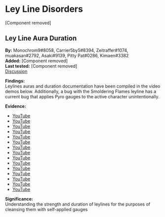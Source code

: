 # Ley Line Disorders

[Component removed]

## Ley Line Aura Duration

**By:** Monochrom9\#8058, Carrier5by5\#8394, Zeitraffer\#1074, muakasan\#2792, Asaki\#9139, Pitty Pat\#0286, Kimaen\#3382  
**Added:** [Component removed]  
**Last tested:** [Component removed]  
[Discussion](https://tickets.deeznuts.moe/ticket-archive/attachments_804180847497314334_850175158378561556_transcript-leyline-auraduration.html)

**Findings:**  
Leylines auras and duration documentation have been compiled in the video demos below. Additionally, a bug with the Smoldering Flames leyline has a current bug that applies Pyro gauges to the active character unintentionally.

**Evidence:**

* [YouTube](https://imgur.com/a/BnVJcM2)
* [YouTube](https://imgur.com/a/nyd8CG8)
* [YouTube](https://imgur.com/a/tSEf0F0)
* [YouTube](https://imgur.com/a/qWjj1SH)
* [YouTube](https://imgur.com/a/0KVddu8)
* [YouTube](https://imgur.com/a/IfwvVZg)
* [YouTube](https://imgur.com/a/Ik09N24)
* [YouTube](https://imgur.com/a/m4TznDh)
* [YouTube](https://imgur.com/a/nDl7CiC)
* [YouTube](https://imgur.com/a/U9NFLhD)
* [YouTube](https://imgur.com/a/IjDl7Mu)
* [YouTube](https://imgur.com/a/BofoLDl)
* [YouTube](https://imgur.com/a/2EZqJZl)
* [YouTube](https://www.youtube.com/playlist?list=PLuS0r7YoEgG_SyZociLLuG_IQLuVEIC4Q)
* [YouTube](https://www.youtube.com/watch?v=fdT1fHL9y-g)

**Significance:**  
Understanding the strength and duration of leylines for the purposes of cleansing them with self-applied gauges